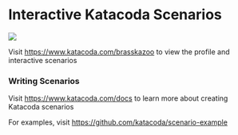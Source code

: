# Interactive Katacoda Scenarios

[![](http://shields.katacoda.com/katacoda/brasskazoo/count.svg)](https://www.katacoda.com/brasskazoo "Get your profile on Katacoda.com")

Visit https://www.katacoda.com/brasskazoo to view the profile and interactive scenarios

### Writing Scenarios
Visit https://www.katacoda.com/docs to learn more about creating Katacoda scenarios

For examples, visit https://github.com/katacoda/scenario-example
